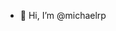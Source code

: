 - 👋 Hi, I’m @michaelrp

<!---
michaelrp/michaelrp is a ✨ special ✨ repository because its `README.md` (this file) appears on your GitHub profile.
You can click the Preview link to take a look at your changes.
--->
